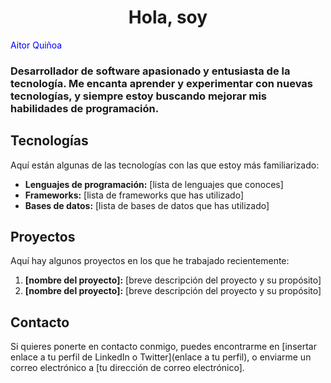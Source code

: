 
<h1 align="center">Hola, soy </h1>
<span style="color:blue">Aitor Quiñoa</span>
<h3>Desarrollador de software apasionado y entusiasta de la tecnología. Me encanta aprender y experimentar con nuevas tecnologías, y siempre estoy buscando mejorar mis habilidades de programación.</h3>

## Tecnologías

Aquí están algunas de las tecnologías con las que estoy más familiarizado:

- **Lenguajes de programación:** [lista de lenguajes que conoces]
- **Frameworks:** [lista de frameworks que has utilizado]
- **Bases de datos:** [lista de bases de datos que has utilizado]

## Proyectos

Aquí hay algunos proyectos en los que he trabajado recientemente:

1. **[nombre del proyecto]:** [breve descripción del proyecto y su propósito]
2. **[nombre del proyecto]:** [breve descripción del proyecto y su propósito]

## Contacto

Si quieres ponerte en contacto conmigo, puedes encontrarme en [insertar enlace a tu perfil de LinkedIn o Twitter](enlace a tu perfil), o enviarme un correo electrónico a [tu dirección de correo electrónico].
